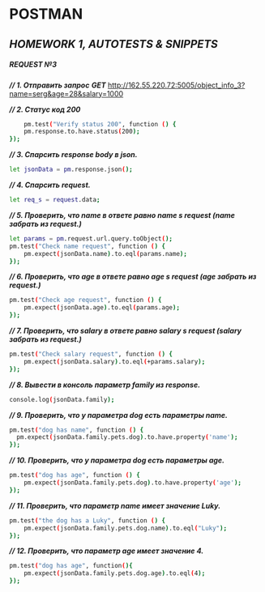 # POSTMAN
## _HOMEWORK 1, AUTOTESTS & SNIPPETS_

##### **REQUEST №3** 

***// 1. Отправить запрос***
***GET*** http://162.55.220.72:5005/object_info_3?name=serg&age=28&salary=1000

***// 2. Статус код 200***

```sh
    pm.test("Verify status 200", function () {
    pm.response.to.have.status(200);
});
```

***// 3. Спарсить response body в json.***

```sh
let jsonData = pm.response.json();
```

***// 4. Спарсить request.***

```sh
let req_s = request.data;
```

***// 5. Проверить, что name в ответе равно name s request (name забрать из request.)***
```sh
let params = pm.request.url.query.toObject();
pm.test("Check name request", function () {    
    pm.expect(jsonData.name).to.eql(params.name);
});
```

***// 6. Проверить, что age в ответе равно age s request (age забрать из request.)***

```sh
pm.test("Check age request", function () {    
    pm.expect(jsonData.age).to.eql(params.age);
});
```

***// 7. Проверить, что salary в ответе равно salary s request (salary забрать из request.)***

```sh
pm.test("Check salary request", function () {    
    pm.expect(jsonData.salary).to.eql(+params.salary);
});
```

***// 8. Вывести в консоль параметр family из response.***

```sh
console.log(jsonData.family);
```

***// 9. Проверить, что у параметра dog есть параметры name.***

```sh
pm.test("dog has name", function () {
  pm.expect(jsonData.family.pets.dog).to.have.property('name');
});
```

***// 10. Проверить, что у параметра dog есть параметры age.***

```sh
pm.test("dog has age", function () {
    pm.expect(jsonData.family.pets.dog).to.have.property('age');
});
```

***// 11. Проверить, что параметр name имеет значение Luky.***

```sh
pm.test("the dog has a Luky", function () {
    pm.expect(jsonData.family.pets.dog.name).to.eql("Luky");
});
```

***// 12. Проверить, что параметр age имеет значение 4.***

```sh
pm.test("dog has age", function(){
    pm.expect(jsonData.family.pets.dog.age).to.eql(4);
});
```
